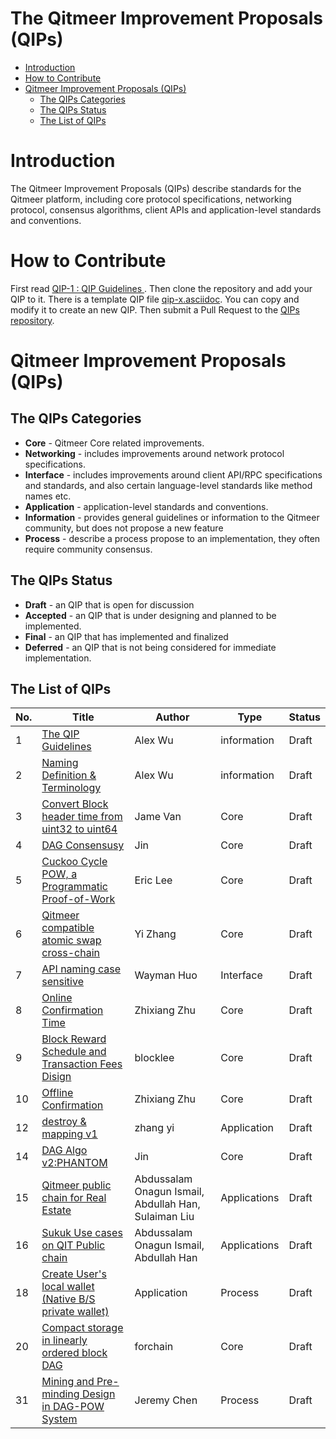 # The Qitmeer Improvement Proposals (QIPs)

  * [Introduction](#introduction)
  * [How to Contribute](#how-to-contribute)
  * [Qitmeer Improvement Proposals (QIPs)](#Qitmeer-improvement-proposals-qips)
     * [The QIPs Categories](#the-qips-categories)
     * [The QIPs Status](#the-qips-status)
     * [The List of QIPs](#the-list-of-qips)

# Introduction
The Qitmeer Improvement Proposals (QIPs) describe standards for the Qitmeer platform, including core protocol specifications, networking protocol, consensus algorithms, client APIs and application-level standards and conventions.

# How to Contribute
First read [QIP-1 : QIP Guidelines ](qips/qip-0001.asciidoc). Then clone the repository and add your QIP to it. There is a template QIP file [qip-x.asciidoc](qips/qip-x.asciidoc). You can copy and modify it to create an new QIP. Then submit a Pull Request to the [QIPs repository](https://github.com/Qitmeer/qips).

# Qitmeer Improvement Proposals (QIPs)

## The QIPs Categories
  * **Core** - Qitmeer Core related improvements.
  * **Networking** - includes improvements around network protocol specifications.
  * **Interface** - includes improvements around client API/RPC specifications and standards, and also certain language-level standards like method names etc.
  * **Application** - application-level standards and conventions.
  * **Information** - provides general guidelines or information to the Qitmeer community, but does not propose a new feature
  * **Process** - describe a process propose to an implementation, they often require community consensus.

## The QIPs Status
  * **Draft** - an QIP that is open for discussion
  * **Accepted** - an QIP that is under designing and planned to be implemented.
  * **Final** - an QIP that has implemented and finalized
  * **Deferred** - an QIP that is not being considered for immediate implementation.

## The List of QIPs

| No. | Title                                                       | Author     | Type         | Status     |
|-----| ----------------------------------------------------------- | ---------- | ------------ | ---------- |
| 1   | [The QIP Guidelines](qips/qip-0001.asciidoc)                | Alex Wu    | information  | Draft      |
| 2   | [Naming Definition & Terminology](qips/qip-0002.asciidoc)   | Alex Wu    | information  | Draft      |
| 3   | [Convert Block header time from uint32 to uint64](qips/qip-0003.asciidoc) | Jame Van  | Core  | Draft      |
| 4   | [DAG Consensusy](qips/qip-0004.asciidoc)                                  | Jin       | Core  | Draft      |
| 5   | [Cuckoo Cycle POW, a Programmatic Proof-of-Work](qips/qip-0005.asciidoc)  | Eric Lee  | Core  | Draft      |
| 6   | [Qitmeer compatible atomic swap cross-chain](qips/qip-0006.asciidoc) | Yi Zhang | Core | Draft |
| 7   | [API naming case sensitive](qips/qip-0007.asciidoc)         | Wayman Huo  | Interface | Draft |
| 8   | [Online Confirmation Time](qips/qip-0008.asciidoc)         | Zhixiang Zhu  | Core | Draft |
| 9   | [Block Reward Schedule and Transaction Fees Disign](qips/qip-0009.asciidoc) | blocklee | Core | Draft|
| 10  | [Offline Confirmation](qips/qip-0010.asciidoc)         | Zhixiang Zhu  | Core | Draft |
| 12  | [destroy & mapping v1](qips/qip-0012.asciidoc)         | zhang yi  | Application | Draft |
| 14  | [DAG Algo v2:PHANTOM](qips/qip-0014.asciidoc)         | Jin  | Core | Draft |
| 15  | [Qitmeer public chain for Real Estate](qips/qip-0015.md) |Abdussalam Onagun Ismail, Abdullah Han, Sulaiman Liu | Applications | Draft|
| 16  | [Sukuk Use cases on QIT Public chain](qips/qip-0016.md) |Abdussalam Onagun Ismail, Abdullah Han | Applications | Draft|
| 18  | [Create User's local wallet (Native B/S private wallet)](qips/qip-0018.asciidoc) | Application | Process | Draft|
| 20   | [Compact storage in linearly ordered block DAG](qips/qip-0020.md) | forchain | Core | Draft|
| 31  | [Mining and Pre-minding Design in DAG-POW System](qips/qip-0031.md)         | Jeremy Chen | Process | Draft |

